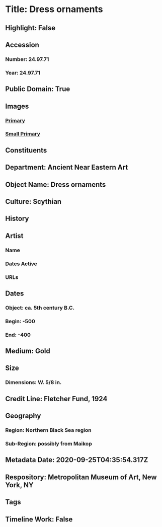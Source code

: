 # Title: Dress ornaments
## Highlight: False
## Accession
### Number: 24.97.71
### Year: 24.97.71
## Public Domain: True
## Images
### [Primary](https://images.metmuseum.org/CRDImages/an/original/hb24_97_72.jpg)
### [Small Primary](https://images.metmuseum.org/CRDImages/an/web-large/hb24_97_72.jpg)
## Constituents
## Department: Ancient Near Eastern Art
## Object Name: Dress ornaments
## Culture: Scythian
## History
## Artist
### Name
### Dates Active
### URLs
## Dates
### Object: ca. 5th century B.C.
### Begin: -500
### End: -400
## Medium: Gold
## Size
### Dimensions: W. 5/8 in.
## Credit Line: Fletcher Fund, 1924
## Geography
### Region: Northern Black Sea region
### Sub-Region: possibly from Maikop
## Metadata Date: 2020-09-25T04:35:54.317Z
## Respository: Metropolitan Museum of Art, New York, NY
## Tags
## Timeline Work: False